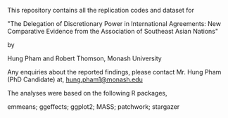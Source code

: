 This repository contains all the replication codes and dataset for

"The Delegation of Discretionary Power in International Agreements: 
New Comparative Evidence from the Association of Southeast Asian Nations"

by

Hung Pham and Robert Thomson,
Monash University 

Any enquiries about the reported findings, please contact Mr. Hung Pham (PhD Candidate) at,
hung.pham1@monash.edu

The analyses were based on the following R packages,

emmeans;
ggeffects;
ggplot2;
MASS;
patchwork;
stargazer
